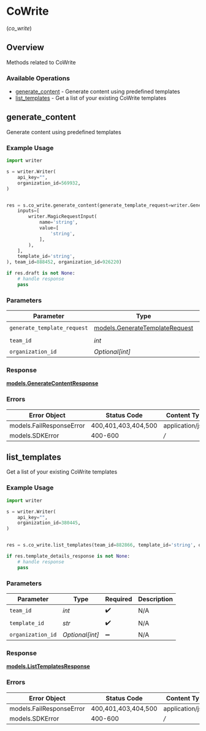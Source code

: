 # CoWrite
(*co_write*)

## Overview

Methods related to CoWrite

### Available Operations

* [generate_content](#generate_content) - Generate content using predefined templates
* [list_templates](#list_templates) - Get a list of your existing CoWrite templates

## generate_content

Generate content using predefined templates

### Example Usage

```python
import writer

s = writer.Writer(
    api_key="",
    organization_id=569932,
)


res = s.co_write.generate_content(generate_template_request=writer.GenerateTemplateRequest(
    inputs=[
        writer.MagicRequestInput(
            name='string',
            value=[
                'string',
            ],
        ),
    ],
    template_id='string',
), team_id=888452, organization_id=926220)

if res.draft is not None:
    # handle response
    pass
```

### Parameters

| Parameter                                                              | Type                                                                   | Required                                                               | Description                                                            |
| ---------------------------------------------------------------------- | ---------------------------------------------------------------------- | ---------------------------------------------------------------------- | ---------------------------------------------------------------------- |
| `generate_template_request`                                            | [models.GenerateTemplateRequest](../models/generatetemplaterequest.md) | :heavy_check_mark:                                                     | N/A                                                                    |
| `team_id`                                                              | *int*                                                                  | :heavy_check_mark:                                                     | N/A                                                                    |
| `organization_id`                                                      | *Optional[int]*                                                        | :heavy_minus_sign:                                                     | N/A                                                                    |


### Response

**[models.GenerateContentResponse](../../models/generatecontentresponse.md)**
### Errors

| Error Object             | Status Code              | Content Type             |
| ------------------------ | ------------------------ | ------------------------ |
| models.FailResponseError | 400,401,403,404,500      | application/json         |
| models.SDKError          | 400-600                  | */*                      |

## list_templates

Get a list of your existing CoWrite templates

### Example Usage

```python
import writer

s = writer.Writer(
    api_key="",
    organization_id=380445,
)


res = s.co_write.list_templates(team_id=882866, template_id='string', organization_id=55511)

if res.template_details_response is not None:
    # handle response
    pass
```

### Parameters

| Parameter          | Type               | Required           | Description        |
| ------------------ | ------------------ | ------------------ | ------------------ |
| `team_id`          | *int*              | :heavy_check_mark: | N/A                |
| `template_id`      | *str*              | :heavy_check_mark: | N/A                |
| `organization_id`  | *Optional[int]*    | :heavy_minus_sign: | N/A                |


### Response

**[models.ListTemplatesResponse](../../models/listtemplatesresponse.md)**
### Errors

| Error Object             | Status Code              | Content Type             |
| ------------------------ | ------------------------ | ------------------------ |
| models.FailResponseError | 400,401,403,404,500      | application/json         |
| models.SDKError          | 400-600                  | */*                      |

